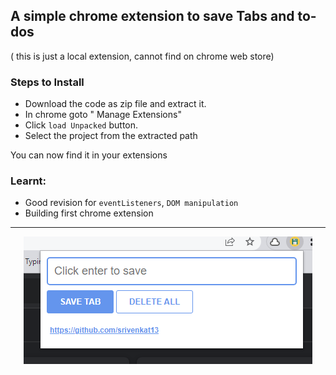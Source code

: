 ## A simple chrome extension to save Tabs and to-dos

( this is just a local extension, cannot find on chrome web store)

### Steps to Install
- Download the code as zip file and extract it.
- In chrome goto " Manage Extensions" 
- Click `load Unpacked` button.
- Select the project from the extracted path

You can now find it in your extensions

### Learnt:
- Good revision for `eventListeners`, `DOM manipulation`
- Building first chrome extension 
----
<div align="center">
 <img src="sample.png"  alt="extension-sample">
 </div>